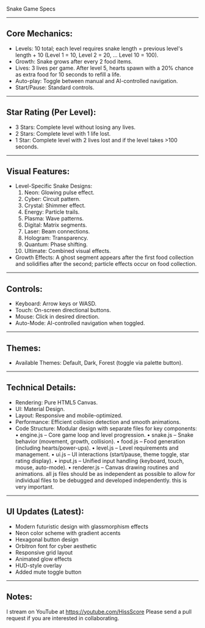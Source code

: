 Snake Game Specs

----------------------------------------
Core Mechanics:
----------------------------------------
- Levels: 10 total; each level requires snake length = previous level's length + 10 (Level 1 = 10, Level 2 = 20, … Level 10 = 100).
- Growth: Snake grows after every 2 food items.
- Lives: 3 lives per game. After level 5, hearts spawn with a 20% chance as extra food for 10 seconds to refill a life.
- Auto-play: Toggle between manual and AI-controlled navigation.
- Start/Pause: Standard controls.

----------------------------------------
Star Rating (Per Level):
----------------------------------------
- 3 Stars: Complete level without losing any lives.
- 2 Stars: Complete level with 1 life lost.
- 1 Star: Complete level with 2 lives lost and if the level takes >100 seconds.

----------------------------------------
Visual Features:
----------------------------------------
- Level-Specific Snake Designs:
  1. Neon: Glowing pulse effect.
  2. Cyber: Circuit pattern.
  3. Crystal: Shimmer effect.
  4. Energy: Particle trails.
  5. Plasma: Wave patterns.
  6. Digital: Matrix segments.
  7. Laser: Beam connections.
  8. Hologram: Transparency.
  9. Quantum: Phase shifting.
  10. Ultimate: Combined visual effects.
- Growth Effects: A ghost segment appears after the first food collection and solidifies after the second; particle effects occur on food collection.

----------------------------------------
Controls:
----------------------------------------
- Keyboard: Arrow keys or WASD.
- Touch: On-screen directional buttons.
- Mouse: Click in desired direction.
- Auto-Mode: AI-controlled navigation when toggled.

----------------------------------------
Themes:
----------------------------------------
- Available Themes: Default, Dark, Forest (toggle via palette button).

----------------------------------------
Technical Details:
----------------------------------------
- Rendering: Pure HTML5 Canvas.
- UI: Material Design.
- Layout: Responsive and mobile-optimized.
- Performance: Efficient collision detection and smooth animations.
- Code Structure: Modular design with separate files for key components:
    • engine.js – Core game loop and level progression.
    • snake.js – Snake behavior (movement, growth, collision).
    • food.js – Food generation (including hearts/power-ups).
    • level.js – Level requirements and management.
    • ui.js – UI interactions (start/pause, theme toggle, star rating display).
    • input.js – Unified input handling (keyboard, touch, mouse, auto-mode).
    • renderer.js – Canvas drawing routines and animations.
all js files should be as independent as possible to allow for individual files to be debugged and developed independently. this is very important.

----------------------------------------
UI Updates (Latest):
----------------------------------------
- Modern futuristic design with glassmorphism effects
- Neon color scheme with gradient accents
- Hexagonal button design
- Orbitron font for cyber aesthetic
- Responsive grid layout
- Animated glow effects
- HUD-style overlay
- Added mute toggle button

----------------------------------------
Notes:
----------------------------------------
I stream on YouTube at https://youtube.com/HissScore
Please send a pull request if you are interested in collaborating.